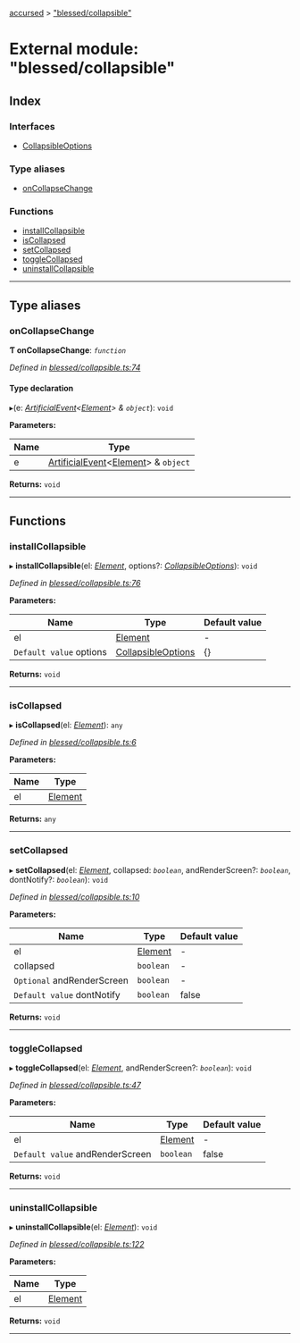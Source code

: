 [accursed](../README.md) > ["blessed/collapsible"](../modules/_blessed_collapsible_.md)

# External module: "blessed/collapsible"

## Index

### Interfaces

* [CollapsibleOptions](../interfaces/_blessed_collapsible_.collapsibleoptions.md)

### Type aliases

* [onCollapseChange](_blessed_collapsible_.md#oncollapsechange)

### Functions

* [installCollapsible](_blessed_collapsible_.md#installcollapsible)
* [isCollapsed](_blessed_collapsible_.md#iscollapsed)
* [setCollapsed](_blessed_collapsible_.md#setcollapsed)
* [toggleCollapsed](_blessed_collapsible_.md#togglecollapsed)
* [uninstallCollapsible](_blessed_collapsible_.md#uninstallcollapsible)

---

## Type aliases

<a id="oncollapsechange"></a>

###  onCollapseChange

**Ƭ onCollapseChange**: *`function`*

*Defined in [blessed/collapsible.ts:74](https://github.com/cancerberoSgx/accursed/blob/978b980/src/blessed/collapsible.ts#L74)*

#### Type declaration
▸(e: *[ArtificialEvent](../interfaces/_jsx_types_.artificialevent.md)<[Element](../interfaces/_jsx_types_.__global.jsx.element.md)> & `object`*): `void`

**Parameters:**

| Name | Type |
| ------ | ------ |
| e | [ArtificialEvent](../interfaces/_jsx_types_.artificialevent.md)<[Element](../interfaces/_jsx_types_.__global.jsx.element.md)> & `object` |

**Returns:** `void`

___

## Functions

<a id="installcollapsible"></a>

###  installCollapsible

▸ **installCollapsible**(el: *[Element](../interfaces/_jsx_types_.__global.jsx.element.md)*, options?: *[CollapsibleOptions](../interfaces/_blessed_collapsible_.collapsibleoptions.md)*): `void`

*Defined in [blessed/collapsible.ts:76](https://github.com/cancerberoSgx/accursed/blob/978b980/src/blessed/collapsible.ts#L76)*

**Parameters:**

| Name | Type | Default value |
| ------ | ------ | ------ |
| el | [Element](../interfaces/_jsx_types_.__global.jsx.element.md) | - |
| `Default value` options | [CollapsibleOptions](../interfaces/_blessed_collapsible_.collapsibleoptions.md) |  {} |

**Returns:** `void`

___
<a id="iscollapsed"></a>

###  isCollapsed

▸ **isCollapsed**(el: *[Element](../interfaces/_jsx_types_.__global.jsx.element.md)*): `any`

*Defined in [blessed/collapsible.ts:6](https://github.com/cancerberoSgx/accursed/blob/978b980/src/blessed/collapsible.ts#L6)*

**Parameters:**

| Name | Type |
| ------ | ------ |
| el | [Element](../interfaces/_jsx_types_.__global.jsx.element.md) |

**Returns:** `any`

___
<a id="setcollapsed"></a>

###  setCollapsed

▸ **setCollapsed**(el: *[Element](../interfaces/_jsx_types_.__global.jsx.element.md)*, collapsed: *`boolean`*, andRenderScreen?: *`boolean`*, dontNotify?: *`boolean`*): `void`

*Defined in [blessed/collapsible.ts:10](https://github.com/cancerberoSgx/accursed/blob/978b980/src/blessed/collapsible.ts#L10)*

**Parameters:**

| Name | Type | Default value |
| ------ | ------ | ------ |
| el | [Element](../interfaces/_jsx_types_.__global.jsx.element.md) | - |
| collapsed | `boolean` | - |
| `Optional` andRenderScreen | `boolean` | - |
| `Default value` dontNotify | `boolean` | false |

**Returns:** `void`

___
<a id="togglecollapsed"></a>

###  toggleCollapsed

▸ **toggleCollapsed**(el: *[Element](../interfaces/_jsx_types_.__global.jsx.element.md)*, andRenderScreen?: *`boolean`*): `void`

*Defined in [blessed/collapsible.ts:47](https://github.com/cancerberoSgx/accursed/blob/978b980/src/blessed/collapsible.ts#L47)*

**Parameters:**

| Name | Type | Default value |
| ------ | ------ | ------ |
| el | [Element](../interfaces/_jsx_types_.__global.jsx.element.md) | - |
| `Default value` andRenderScreen | `boolean` | false |

**Returns:** `void`

___
<a id="uninstallcollapsible"></a>

###  uninstallCollapsible

▸ **uninstallCollapsible**(el: *[Element](../interfaces/_jsx_types_.__global.jsx.element.md)*): `void`

*Defined in [blessed/collapsible.ts:122](https://github.com/cancerberoSgx/accursed/blob/978b980/src/blessed/collapsible.ts#L122)*

**Parameters:**

| Name | Type |
| ------ | ------ |
| el | [Element](../interfaces/_jsx_types_.__global.jsx.element.md) |

**Returns:** `void`

___

